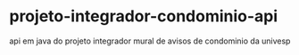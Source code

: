 # projeto-integrador-condominio-api
api em java do projeto integrador mural de avisos de condominio da univesp
